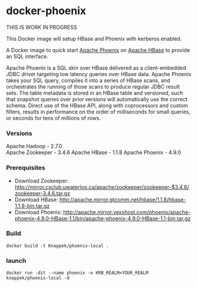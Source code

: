 docker-phoenix
==============

THIS IS WORK IN PROGRESS

This Docker image will setup HBase and Phoenix with kerberos enabled. 

A Docker image to quick start [Apache Phoenix](http://phoenix.apache.org/) on [Apache HBase](https://hbase.apache.org/)
to provide an SQL interface.

Apache Phoenix is a SQL skin over HBase delivered as a client-embedded JDBC driver targeting low latency queries over HBase data. Apache Phoenix takes your SQL query, compiles it into a series of HBase scans, and orchestrates the running of those scans to produce regular JDBC result sets. The table metadata is stored in an HBase table and versioned, such that snapshot queries over prior versions will automatically use the correct schema. Direct use of the HBase API, along with coprocessors and custom filters, results in performance on the order of milliseconds for small queries, or seconds for tens of millions of rows.



### Versions
Apache Hadoop - 2.7.0  
Apache Zookeeper - 3.4.6
Apache HBase - 1.1.8
Apache Phoenix - 4.9.0

### Prerequisites
* Download Zookeeper: http://mirror.csclub.uwaterloo.ca/apache/zookeeper/zookeeper-$3.4.6/zookeeper-3.4.6.tar.gz
* Download HBase: http://apache.mirror.gtcomm.net/hbase/1.1.8/hbase-1.1.8-bin.tar.gz
* Download Phoenix: http://apache.mirror.vexxhost.com/phoenix/apache-phoenix-4.9.0-HBase-1.1/bin/apache-phoenix-4.9.0-HBase-1.1-bin.tar.gz

### Build
`docker build -t Knappek/phoenix-local .`

### launch
`docker run -dit --name phoenix -e KRB_REALM=YOUR_REALM knappek/phoenix-local -d`
